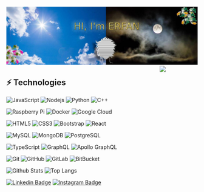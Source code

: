 ![Header image](https://raw.githubusercontent.com/erfan-bagus/erfan-bagus/main/assets/GitHub_Header.jpg)
<img align='right' src='https://media.giphy.com/media/52Ywm818WNeuI/giphy.gif' width='100"'>

## ⚡ Technologies

![JavaScript](https://img.shields.io/badge/-JavaScript-black?style=flat-square&logo=javascript)
![Nodejs](https://img.shields.io/badge/-Nodejs-black?style=flat-square&logo=Node.js)
![Python](https://img.shields.io/badge/-Python-black?style=flat-square&logo=Python)
![C++](https://img.shields.io/badge/-C++-00599C?style=flat-square&logo=c)

![Raspberry Pi](https://img.shields.io/badge/-Raspberry%20Pi-C51A4A?style=flat-square&logo=Raspberry-Pi)
![Docker](https://img.shields.io/badge/-Docker-black?style=flat-square&logo=docker)
![Google Cloud](https://img.shields.io/badge/Google%20Cloud-black?style=flat-square&logo=google-cloud)

![HTML5](https://img.shields.io/badge/-HTML5-E34F26?style=flat-square&logo=html5&logoColor=white)
![CSS3](https://img.shields.io/badge/-CSS3-1572B6?style=flat-square&logo=css3)
![Bootstrap](https://img.shields.io/badge/-Bootstrap-563D7C?style=flat-square&logo=bootstrap)
![React](https://img.shields.io/badge/-React-black?style=flat-square&logo=react)

![MySQL](https://img.shields.io/badge/-MySQL-black?style=flat-square&logo=mysql)
![MongoDB](https://img.shields.io/badge/-MongoDB-black?style=flat-square&logo=mongodb)
![PostgreSQL](https://img.shields.io/badge/-PostgreSQL-336791?style=flat-square&logo=postgresql)

![TypeScript](https://img.shields.io/badge/-TypeScript-007ACC?style=flat-square&logo=typescript)
![GraphQL](https://img.shields.io/badge/-GraphQL-E10098?style=flat-square&logo=graphql)
![Apollo GraphQL](https://img.shields.io/badge/-Apollo%20GraphQL-311C87?style=flat-square&logo=apollo-graphql)

![Git](https://img.shields.io/badge/-Git-black?style=flat-square&logo=git)
![GitHub](https://img.shields.io/badge/-GitHub-181717?style=flat-square&logo=github)
![GitLab](https://img.shields.io/badge/-GitLab-FCA121?style=flat-square&logo=gitlab)
![BitBucket](https://img.shields.io/badge/-BitBucket-darkblue?style=flat-square&logo=bitbucket)

![Github Stats](https://github-readme-stats.vercel.app/api?username=erfan-bagus&count_private=true&show_icons=true&include_all_commits=true)
![Top Langs](https://github-readme-stats.vercel.app/api/top-langs/?username=erfan-bagus&hide=TeX&layout=compact)

[![Linkedin Badge](https://img.shields.io/badge/-Erfan%20Bagus-blue?style=flat-square&logo=Linkedin&logoColor=white&link=https://id.linkedin.com/in/erfan-bagus-200743149/)](https://id.linkedin.com/in/erfan-bagus-200743149/)
[![Instagram Badge](https://img.shields.io/badge/-Erfan%20Bagus-e4405f?style=flat-square&logo=Instagram&logoColor=white&link=https://www.instagram.com/erfan_bagus/)](https://www.instagram.com/erfan_bagus/)